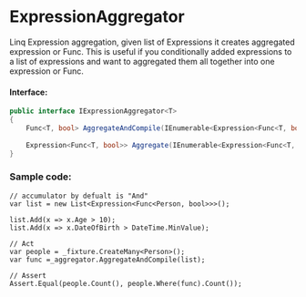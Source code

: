# ExpressionAggregator
Linq Expression aggregation, given list of Expressions it creates aggregated expression or Func. This is useful if
you conditionally added expressions to a list of expressions and want to aggregated them all together into one expression or Func.

#### Interface:
```csharp
public interface IExpressionAggregator<T>
{
    Func<T, bool> AggregateAndCompile(IEnumerable<Expression<Func<T, bool>>> list);
    
    Expression<Func<T, bool>> Aggregate(IEnumerable<Expression<Func<T, bool>>> list);
}
```

### Sample code:
```
// accumulator by defualt is "And"
var list = new List<Expression<Func<Person, bool>>>();

list.Add(x => x.Age > 10);
list.Add(x => x.DateOfBirth > DateTime.MinValue);

// Act
var people = _fixture.CreateMany<Person>();
var func =_aggregator.AggregateAndCompile(list);

// Assert
Assert.Equal(people.Count(), people.Where(func).Count());
```
